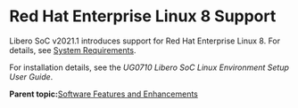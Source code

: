# Red Hat Enterprise Linux 8 Support

Libero SoC v2021.1 introduces support for Red Hat Enterprise Linux 8. For details, see [System Requirements](GUID-CC4B5908-3180-4263-8036-169A59D945A2.md).

For installation details, see the *UG0710 Libero SoC Linux Environment Setup User Guide*.

**Parent topic:**[Software Features and Enhancements](GUID-F7331C45-88A6-4620-982C-03B62E275FB2.md)

